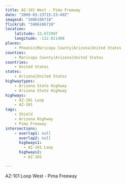 ```yaml
---
title: AZ-101 West - Pima Freeway
date: "2009-03-23T15:23:49Z"
imageid: "3406106710"
flickrid: "3406106710"
location:
    latitude: 33.672907
    longitude: -112.011408
places:
    - Phoenix|Maricopa County|Arizona|United States
counties:
    - Maricopa County|Arizona|United States
countries:
    - United States
states:
    - Arizona|United States
highwaytypes:
    - Arizona State Highway
    - Arizona State Highway
highways:
    - AZ-101 Loop
    - AZ-101
tags:
    - Shield
    - Arizona Highway
    - Pima Freeway
intersections:
    - overlap1: null
      overlap2: null
      highways1:
        - AZ-101 Loop
      highways2:
        - AZ-101

---
```

AZ-101 Loop West - Pima Freeway